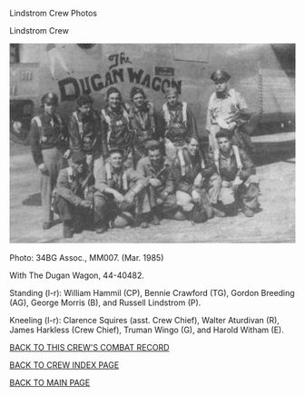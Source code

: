 
Lindstrom Crew Photos






 




Lindstrom Crew  
  

![](Lindstrom.jpg)  

Photo: 34BG Assoc., MM007. (Mar. 1985\)  

With The Dugan Wagon, 44-40482.  

Standing (l-r): William Hammil (CP), Bennie Crawford (TG), Gordon Breeding (AG), George Morris (B), and Russell Lindstrom (P).  

Kneeling (l-r): Clarence Squires (asst. Crew Chief), Walter Aturdivan (R), James Harkless (Crew Chief), Truman Wingo (G), and Harold Witham (E).  
  

[BACK TO THIS CREW'S COMBAT RECORD](../crews/Lindstrom.md)  

[BACK TO CREW INDEX PAGE](../000crews.md)  

[BACK TO MAIN PAGE](../index.md)


